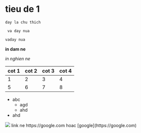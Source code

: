 # tieu de 1
`day la chu thich`

``` va day nua```

```sh 
vaday nua
```

**in dam ne**

*in nghien ne*

|cot 1 |cot 2| cot 3|cot 4|
|-----|------|-----|-----|
|1|2|3|4|
|5|6|7|8|

- abc
    - agd
    - ahd
- ahd
<img src= "https://images.unsplash.com/photo-1612172760424-6959cdd370d3?ixlib=rb-1.2.1&ixid=MnwxMjA3fDB8MHxwaG90by1wYWdlfHx8fGVufDB8fHx8&auto=format&fit=crop&w=1470&q=80">
link ne https://google.com hoac [google](https://google.com)
